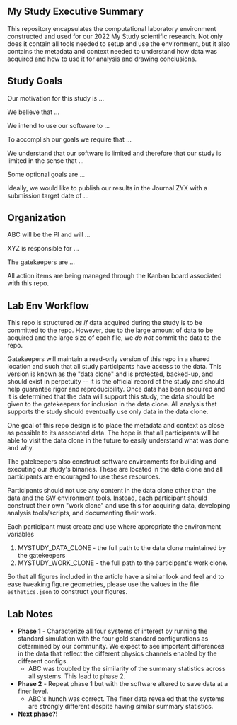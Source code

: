 My Study Executive Summary
--------------------------
This repository encapsulates the computational laboratory environment
constructed and used for our 2022 My Study scientific research.  Not only does
it contain all tools needed to setup and use the environment, but it also
contains the metadata and context needed to understand how data was acquired and
how to use it for analysis and drawing conclusions.

Study Goals
-----------
Our motivation for this study is ...

We believe that ...

We intend to use our software to ...

To accomplish our goals we require that ...

We understand that our software is limited and therefore that our study is
limited in the sense that ...

Some optional goals are ...

Ideally, we would like to publish our results in the Journal ZYX with a
submission target date of ...

Organization
------------
ABC will be the PI and will ...

XYZ is responsible for ...

The gatekeepers are ...

All action items are being managed through the Kanban board associated with this
repo.

Lab Env Workflow
----------------
This repo is structured *as if* data acquired during the study is to be
committed to the repo.  However, due to the large amount of data to be acquired
and the large size of each file, we *do not* commit the data to the repo.

Gatekeepers will maintain a read-only version of this repo in a shared location
and such that all study participants have access to the data.  This version is
known as the "data clone" and is protected, backed-up, and should exist in
perpetuity -- it is the official record of the study and should help guarantee
rigor and reproducibility.  Once data has been acquired and it is determined
that the data will support this study, the data should be given to the
gatekeepers for inclusion in the data clone.  All analysis that supports the
study should eventually use only data in the data clone.

One goal of this repo design is to place the metadata and context as close as
possible to its associated data.  The hope is that all participants will be able
to visit the data clone in the future to easily understand what was done and
why.

The gatekeepers also construct software environments for building and executing
our study's binaries.  These are located in the data clone and all participants
are encouraged to use these resources.

Participants should not use any content in the data clone other than the data
and the SW environment tools.  Instead, each participant should construct their
own "work clone" and use this for acquiring data, developing analysis
tools/scripts, and documenting their work.

Each participant must create and use where appropriate the environment variables
1. MYSTUDY_DATA_CLONE - the full path to the data clone maintained by the
gatekeepers
2. MYSTUDY_WORK_CLONE - the full path to the participant's work clone.

So that all figures included in the article have a similar look and feel and to
ease tweaking figure geometries, please use the values in the file
`esthetics.json` to construct your figures.

Lab Notes
---------
* __Phase 1__ - Characterize all four systems of interest by running the standard
simulation with the four gold standard configurations as determined by our
community.  We expect to see important differences in the data that reflect the
different physics channels enabled by the different configs.
  * ABC was troubled by the similarity of the summary statistics across all
    systems.  This lead to phase 2.
* __Phase 2__ - Repeat phase 1 but with the software altered to save data at a
 finer level.
  * ABC's hunch was correct.  The finer data revealed that the systems are
    strongly different despite having similar summary statistics.
* __Next phase?!__
